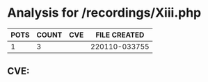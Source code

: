 # Analysis for /recordings/Xiii.php
| POTS | COUNT | CVE | FILE CREATED |
|---|---|---|---|
| 1 | 3 | | 220110-033755 |

## CVE: 